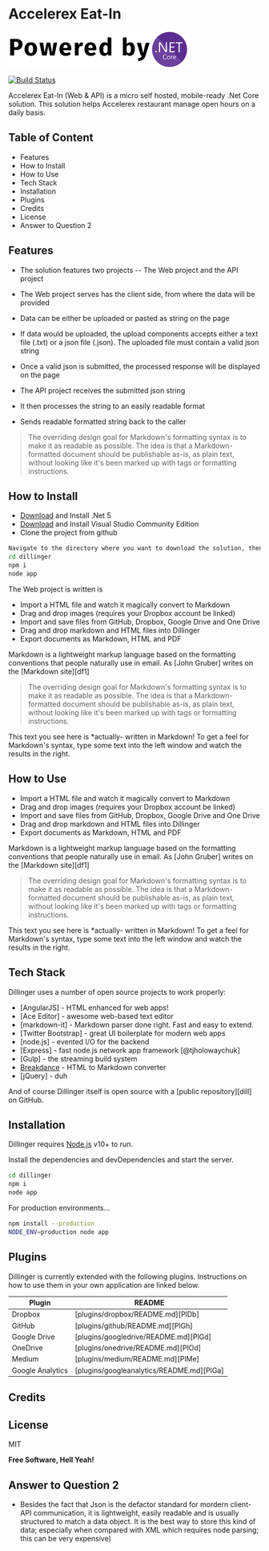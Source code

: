 # Accelerex Eat-In

[![N|Solid](https://github.com/cedest/Accelerex-Eat-In/blob/main/Accelerex.Web/wwwroot/images/NET_Core_Logo.svg.thumb70.png)](https://dotnet.microsoft.com/download/dotnet/5.0)

[![Build Status](https://travis-ci.com/cedest/Accelerex-Eat-In.svg?branch=main)](https://travis-ci.com/cedest/Accelerex-Eat-In)


Accelerex Eat-In (Web & API) is a micro self hosted, mobile-ready .Net Core solution. This solution helps Accelerex restaurant manage open hours on a daily basis.

## Table of Content
- Features
- How to Install
- How to Use
- Tech Stack
- Installation
- Plugins
- Credits
- License
- Answer to Question 2

## Features

- The solution features two projects 
-- The Web project and the API project
- The Web project serves has the client side, from where the data will be provided
- Data can be either be uploaded or pasted as string on the page
- If data would be uploaded, the upload components accepts either a text file (.txt) or a json file (.json). The uploaded file must contain a valid json string
- Once a valid json is submitted, the processed response will be displayed on the page

- The API project receives the submitted json string
- It then processes the string to an easily readable format
- Sends readable formatted string back to the caller

> The overriding design goal for Markdown's
> formatting syntax is to make it as readable
> as possible. The idea is that a
> Markdown-formatted document should be
> publishable as-is, as plain text, without
> looking like it's been marked up with tags
> or formatting instructions.

## How to Install
- [Download](https://dotnet.microsoft.com/download/dotnet/5.0) and Install .Net 5
- [Download](https://visualstudio.microsoft.com/thank-you-downloading-visual-studio/?sku=Community&rel=16) and Install Visual Studio Community Edition
- Clone the project from github
```sh
Navigate to the directory where you want to download the solution, then run the following command
cd dillinger
npm i
node app
```
The Web project is written  is
- Import a HTML file and watch it magically convert to Markdown
- Drag and drop images (requires your Dropbox account be linked)
- Import and save files from GitHub, Dropbox, Google Drive and One Drive
- Drag and drop markdown and HTML files into Dillinger
- Export documents as Markdown, HTML and PDF

Markdown is a lightweight markup language based on the formatting conventions
that people naturally use in email.
As [John Gruber] writes on the [Markdown site][df1]

> The overriding design goal for Markdown's
> formatting syntax is to make it as readable
> as possible. The idea is that a
> Markdown-formatted document should be
> publishable as-is, as plain text, without
> looking like it's been marked up with tags
> or formatting instructions.

This text you see here is *actually- written in Markdown! To get a feel
for Markdown's syntax, type some text into the left window and
watch the results in the right.

## How to Use

- Import a HTML file and watch it magically convert to Markdown
- Drag and drop images (requires your Dropbox account be linked)
- Import and save files from GitHub, Dropbox, Google Drive and One Drive
- Drag and drop markdown and HTML files into Dillinger
- Export documents as Markdown, HTML and PDF

Markdown is a lightweight markup language based on the formatting conventions
that people naturally use in email.
As [John Gruber] writes on the [Markdown site][df1]

> The overriding design goal for Markdown's
> formatting syntax is to make it as readable
> as possible. The idea is that a
> Markdown-formatted document should be
> publishable as-is, as plain text, without
> looking like it's been marked up with tags
> or formatting instructions.

This text you see here is *actually- written in Markdown! To get a feel
for Markdown's syntax, type some text into the left window and
watch the results in the right.

## Tech Stack

Dillinger uses a number of open source projects to work properly:

- [AngularJS] - HTML enhanced for web apps!
- [Ace Editor] - awesome web-based text editor
- [markdown-it] - Markdown parser done right. Fast and easy to extend.
- [Twitter Bootstrap] - great UI boilerplate for modern web apps
- [node.js] - evented I/O for the backend
- [Express] - fast node.js network app framework [@tjholowaychuk]
- [Gulp] - the streaming build system
- [Breakdance](https://breakdance.github.io/breakdance/) - HTML
to Markdown converter
- [jQuery] - duh

And of course Dillinger itself is open source with a [public repository][dill]
 on GitHub.

## Installation

Dillinger requires [Node.js](https://nodejs.org/) v10+ to run.

Install the dependencies and devDependencies and start the server.

```sh
cd dillinger
npm i
node app
```

For production environments...

```sh
npm install --production
NODE_ENV=production node app
```

## Plugins

Dillinger is currently extended with the following plugins.
Instructions on how to use them in your own application are linked below.

| Plugin | README |
| ------ | ------ |
| Dropbox | [plugins/dropbox/README.md][PlDb] |
| GitHub | [plugins/github/README.md][PlGh] |
| Google Drive | [plugins/googledrive/README.md][PlGd] |
| OneDrive | [plugins/onedrive/README.md][PlOd] |
| Medium | [plugins/medium/README.md][PlMe] |
| Google Analytics | [plugins/googleanalytics/README.md][PlGa] |

## Credits



## License

MIT

**Free Software, Hell Yeah!**

## Answer to Question 2
- Besides the fact that Json is the defactor standard for mordern client-API communication, it is lightweight, easily readable and is usually structured to match a data object. It is the best way to store this kind of data; especially when compared with XML which requires node parsing; this can be very expensive)
